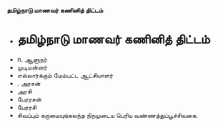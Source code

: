 **தமிழ்நாடு மாணவர் கணினித் திட்டம்**
- # தமிழ்நாடு மாணவர் கணினித் திட்டம்
- n. ஆளுநர்
- முடிமன்னர்
- எல்லார்க்கும் மேம்பட்ட ஆட்சியாளர்
- . அரசன்
- அரசி
- பேரரசன்
- பேரரசி
- சிவப்பும் கருமையுங்கலந்த நிறமுடைய பெரிய வண்ணத்துப்பூச்சிவகை.

